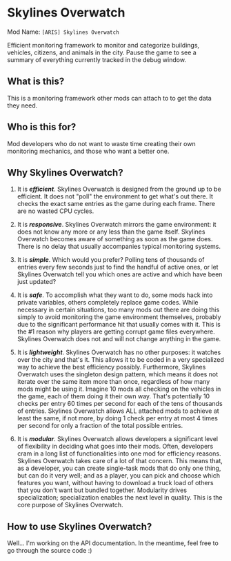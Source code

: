# Skylines Overwatch  
Mod Name: `[ARIS] Skylines Overwatch`

Efficient monitoring framework to monitor and categorize buildings, vehicles, citizens, and animals in the city. Pause the game to see a summary of everything currently tracked in the debug window. 

## What is this?

This is a monitoring framework other mods can attach to to get the data they need. 

## Who is this for?

Mod developers who do not want to waste time creating their own monitoring mechanics, and those who want a better one. 

## Why Skylines Overwatch?

1. It is **_efficient_**. Skylines Overwatch is designed from the ground up to be efficient. It does not "poll" the environment to get what's out there. It checks the exact same entries as the game during each frame. There are no wasted CPU cycles. 

2. It is **_responsive_**. Skylines Overwatch mirrors the game environment: it does not know any more or any less than the game itself. Skylines Overwatch becomes aware of something as soon as the game does. There is no delay that usually accompanies typical monitoring systems. 

3. It is **_simple_**. Which would you prefer? Polling tens of thousands of entries every few seconds just to find the handful of active ones, or let Skylines Overwatch tell you which ones are active and which have been just updated? 

4. It is **_safe_**. To accomplish what they want to do, some mods hack into private variables, others completely replace game codes. While necessary in certain situations, too many mods out there are doing this simply to avoid monitoring the game environment themselves, probably due to the significant performance hit that usually comes with it. This is the #1 reason why players are getting corrupt game files everywhere. Skylines Overwatch does not and will not change anything in the game. 

5. It is **_lightweight_**. Skylines Overwatch has no other purposes: it watches over the city and that's it. This allows it to be coded in a very specialized way to achieve the best efficiency possibly. Furthermore, Skylines Overwatch uses the singleton design pattern, which means it does not iterate over the same item more than once, regardless of how many mods might be using it. Imagine 10 mods all checking on the vehicles in the game, each of them doing it their own way. That's potentially 10 checks per entry 60 times per second for each of the tens of thousands of entries. Skylines Overwatch allows ALL attached mods to achieve at least the same, if not more, by doing 1 check per entry at most 4 times per second for only a fraction of the total possible entries. 

6. It is **_modular_**. Skylines Overwatch allows developers a significant level of flexibility in deciding what goes into their mods. Often, developers cram in a long list of functionalities into one mod for efficiency reasons. Skylines Overwatch takes care of a lot of that concern. This means that, as a developer, you can create single-task mods that do only one thing, but can do it very well; and as a player, you can pick and choose which features you want, without having to download a truck load of others that you don't want but bundled together. Modularity drives specialization; specialization enables the next level in quality. This is the core purpose of Skylines Overwatch. 

## How to use Skylines Overwatch?

Well... I'm working on the API documentation. In the meantime, feel free to go through the source code :)
